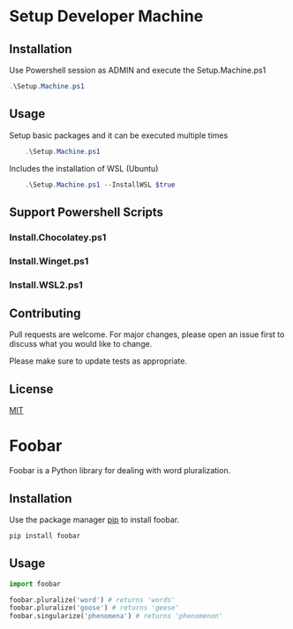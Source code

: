 # Setup Developer Machine


## Installation

Use Powershell session as ADMIN and execute the Setup.Machine.ps1

```PowerShell
.\Setup.Machine.ps1
```

## Usage

Setup basic packages and it can be executed multiple times
```powershell
    .\Setup.Machine.ps1
```


Includes the installation of WSL (Ubuntu)
```powershell
    .\Setup.Machine.ps1 --InstallWSL $true
```

## Support Powershell Scripts

### Install.Chocolatey.ps1

### Install.Winget.ps1
### Install.WSL2.ps1

## Contributing
Pull requests are welcome. For major changes, please open an issue first to discuss what you would like to change.

Please make sure to update tests as appropriate.

## License
[MIT](https://choosealicense.com/licenses/mit/)


# Foobar

Foobar is a Python library for dealing with word pluralization.

## Installation

Use the package manager [pip](https://pip.pypa.io/en/stable/) to install foobar.

```bash
pip install foobar
```

## Usage

```python
import foobar

foobar.pluralize('word') # returns 'words'
foobar.pluralize('goose') # returns 'geese'
foobar.singularize('phenomena') # returns 'phenomenon'
```
